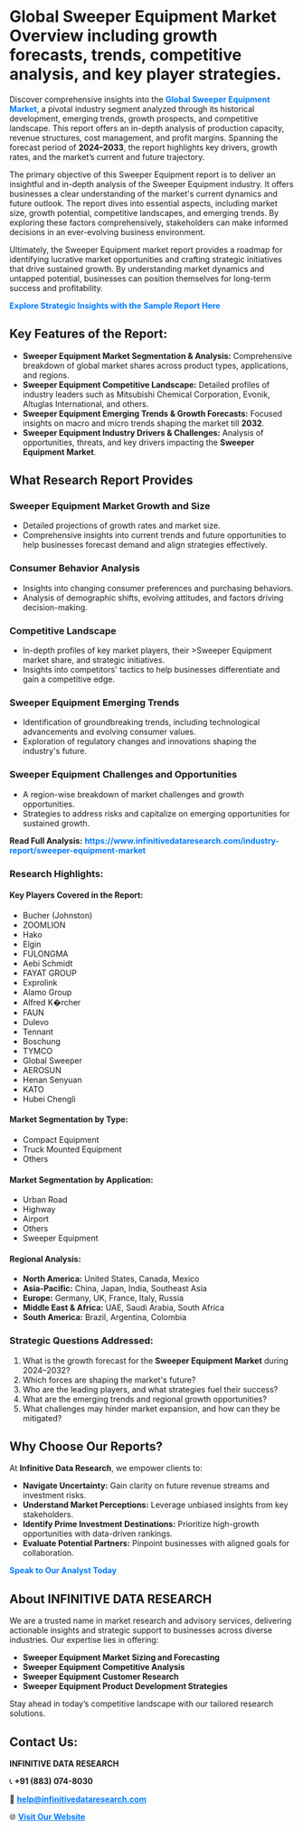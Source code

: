 <h1>Global Sweeper Equipment Market Overview including growth forecasts, trends, competitive analysis, and key player strategies.</h1>
<p>
Discover comprehensive insights into the 
<a href="https://www.infinitivedataresearch.com/industry-report/sweeper-equipment-market" rel="dofollow" style="color: #007BFF; text-decoration: none;"><strong>Global Sweeper Equipment Market</strong></a>, a pivotal industry segment analyzed through its historical development, emerging trends, growth prospects, and competitive landscape. This report offers an in-depth analysis of production capacity, revenue structures, cost management, and profit margins. Spanning the forecast period of <strong>2024–2033</strong>, the report highlights key drivers, growth rates, and the market’s current and future trajectory.
</p>
<p>
The primary objective of this Sweeper Equipment report is to deliver an insightful and in-depth analysis of the Sweeper Equipment industry. It offers businesses a clear understanding of the market's current dynamics and future outlook. The report dives into essential aspects, including market size, growth potential, competitive landscapes, and emerging trends. By exploring these factors comprehensively, stakeholders can make informed decisions in an ever-evolving business environment.
</p>
<p>
Ultimately, the Sweeper Equipment market report provides a roadmap for identifying lucrative market opportunities and crafting strategic initiatives that drive sustained growth. By understanding market dynamics and untapped potential, businesses can position themselves for long-term success and profitability.
</p>
<p>
<a href="https://www.infinitivedataresearch.com/request-sample/reportId=112381" style="color: #007BFF; text-decoration: none;"><strong>Explore Strategic Insights with the Sample Report Here</strong></a>
</p>

<h2>Key Features of the Report:</h2>
<ul>
<li><strong>Sweeper Equipment Market Segmentation & Analysis:</strong> Comprehensive breakdown of global market shares across product types, applications, and regions.</li>
<li><strong>Sweeper Equipment Competitive Landscape:</strong> Detailed profiles of industry leaders such as Mitsubishi Chemical Corporation, Evonik, Altuglas International, and others.</li>
<li><strong>Sweeper Equipment Emerging Trends & Growth Forecasts:</strong> Focused insights on macro and micro trends shaping the market till <strong>2032</strong>.</li>
<li><strong>Sweeper Equipment Industry Drivers & Challenges:</strong> Analysis of opportunities, threats, and key drivers impacting the <strong>Sweeper Equipment Market</strong>.</li>
</ul>

<h2>What Research Report Provides</h2>
<h3>Sweeper Equipment Market Growth and Size</h3>
<ul>
<li>Detailed projections of growth rates and market size.</li>
<li>Comprehensive insights into current trends and future opportunities to help businesses forecast demand and align strategies effectively.</li>
</ul>

<h3>Consumer Behavior Analysis</h3>
<ul>
<li>Insights into changing consumer preferences and purchasing behaviors.</li>
<li>Analysis of demographic shifts, evolving attitudes, and factors driving decision-making.</li>
</ul>

<h3>Competitive Landscape</h3>
<ul>
<li>In-depth profiles of key market players, their >Sweeper Equipment market share, and strategic initiatives.</li>
<li>Insights into competitors' tactics to help businesses differentiate and gain a competitive edge.</li>
</ul>

<h3>Sweeper Equipment Emerging Trends</h3>
<ul>
<li>Identification of groundbreaking trends, including technological advancements and evolving consumer values.</li>
<li>Exploration of regulatory changes and innovations shaping the industry's future.</li>
</ul>

<h3>Sweeper Equipment Challenges and Opportunities</h3>
<ul>
<li>A region-wise breakdown of market challenges and growth opportunities.</li>
<li>Strategies to address risks and capitalize on emerging opportunities for sustained growth.</li>
</ul>
<p><strong>Read Full Analysis:</strong> <a href="https://www.infinitivedataresearch.com/industry-report/sweeper-equipment-market" rel="dofollow" style="color: #007BFF; text-decoration: none;"><strong>https://www.infinitivedataresearch.com/industry-report/sweeper-equipment-market</strong></a></p>
<h3>Research Highlights:</h3>
<h4>Key Players Covered in the Report:</h4>
<ul><li>Bucher (Johnston)</li><li>ZOOMLION</li><li>Hako</li><li>Elgin</li><li>FULONGMA</li><li>Aebi Schmidt</li><li>FAYAT GROUP</li><li>Exprolink</li><li>Alamo Group</li><li>Alfred K�rcher</li><li>FAUN</li><li>Dulevo</li><li>Tennant</li><li>Boschung</li><li>TYMCO</li><li>Global Sweeper</li><li>AEROSUN</li><li>Henan Senyuan</li><li>KATO</li><li>Hubei Chengli</li></ul>
<h4>Market Segmentation by Type:</h4>
<ul><li>Compact Equipment</li><li>Truck Mounted Equipment</li><li>Others</li></ul>
<h4>Market Segmentation by Application:</h4>
<ul><li>Urban Road</li><li>Highway</li><li>Airport</li><li>Others</li><li>Sweeper Equipment</li></ul>

<h4>Regional Analysis:</h4>
<ul>
<li><strong>North America:</strong> United States, Canada, Mexico</li>
<li><strong>Asia-Pacific:</strong> China, Japan, India, Southeast Asia</li>
<li><strong>Europe:</strong> Germany, UK, France, Italy, Russia</li>
<li><strong>Middle East & Africa:</strong> UAE, Saudi Arabia, South Africa</li>
<li><strong>South America:</strong> Brazil, Argentina, Colombia</li>
</ul>

<h3>Strategic Questions Addressed:</h3>
<ol>
<li>What is the growth forecast for the <strong>Sweeper Equipment Market</strong> during 2024–2032?</li>
<li>Which forces are shaping the market's future?</li>
<li>Who are the leading players, and what strategies fuel their success?</li>
<li>What are the emerging trends and regional growth opportunities?</li>
<li>What challenges may hinder market expansion, and how can they be mitigated?</li>
</ol>

<h2>Why Choose Our Reports?</h2>
<p>At <strong>Infinitive Data Research</strong>, we empower clients to:</p>
<ul>
<li><strong>Navigate Uncertainty:</strong> Gain clarity on future revenue streams and investment risks.</li>
<li><strong>Understand Market Perceptions:</strong> Leverage unbiased insights from key stakeholders.</li>
<li><strong>Identify Prime Investment Destinations:</strong> Prioritize high-growth opportunities with data-driven rankings.</li>
<li><strong>Evaluate Potential Partners:</strong> Pinpoint businesses with aligned goals for collaboration.</li>
</ul>
<p><a href="https://www.infinitivedataresearch.com/industry-report/sweeper-equipment-market" rel="dofollow" style="color: #007BFF; text-decoration: none;"><strong>Speak to Our Analyst Today</strong></a></p>

<h2>About INFINITIVE DATA RESEARCH</h2>
<p>We are a trusted name in market research and advisory services, delivering actionable insights and strategic support to businesses across diverse industries. Our expertise lies in offering:</p>
<ul>
<li><strong>Sweeper Equipment Market Sizing and Forecasting</strong></li>
<li><strong>Sweeper Equipment Competitive Analysis</strong></li>
<li><strong>Sweeper Equipment Customer Research</strong></li>
<li><strong>Sweeper Equipment Product Development Strategies</strong></li>
</ul>
<p>Stay ahead in today’s competitive landscape with our tailored research solutions.</p>

<h2>Contact Us:</h2>
<p><strong>INFINITIVE DATA RESEARCH</strong></p>
<p>📞 <strong>+91 (883) 074-8030</strong></p>
<p>📧 <strong><a href="mailto:help@infinitivedataresearch.com" style="color: #007BFF;">help@infinitivedataresearch.com</a></strong></p>
<p>🌐 <strong><a href="https://www.infinitivedataresearch.com" rel="dofollow" style="color: #007BFF;">Visit Our Website</a></strong></p>